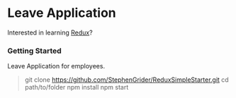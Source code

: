 # Leave Application

Interested in learning [Redux](https://www.udemy.com/react-redux/)?

### Getting Started

Leave Application for employees.


> git clone https://github.com/StephenGrider/ReduxSimpleStarter.git
> cd path/to/folder
> npm install
> npm start
```